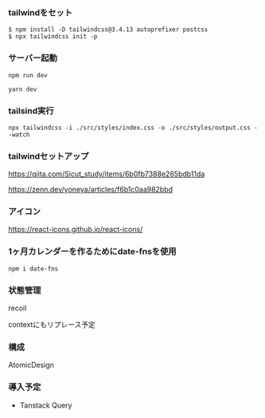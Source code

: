 ### tailwindをセット
```
$ npm install -D tailwindcss@3.4.13 autoprefixer postcss
$ npx tailwindcss init -p
```

### サーバー起動
```
npm run dev

yarn dev
```

### tailsind実行
```
npx tailwindcss -i ./src/styles/index.css -o ./src/styles/output.css --watch
```

### tailwindセットアップ

https://qiita.com/Sicut_study/items/6b0fb7388e265bdb11da

https://zenn.dev/yoneya/articles/f6b1c0aa982bbd

### アイコン

https://react-icons.github.io/react-icons/

### 1ヶ月カレンダーを作るためにdate-fnsを使用
```
npm i date-fns
```
### 状態管理
recoil

contextにもリプレース予定

### 構成
AtomicDesign

### 導入予定
- Tanstack Query
